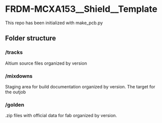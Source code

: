 # FRDM-MCXA153__Shield__Template
This repo has been initialized with make_pcb.py
## Folder structure 
### /tracks
  Altium source files organized by version
### /mixdowns
  Staging area for build documentation organized by version.  The target for the outjob
### /golden
  .zip files with official data for fab organized by version.
